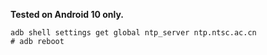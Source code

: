**Tested on Android 10 only.**

``` shell
adb shell settings get global ntp_server ntp.ntsc.ac.cn
# adb reboot
```
